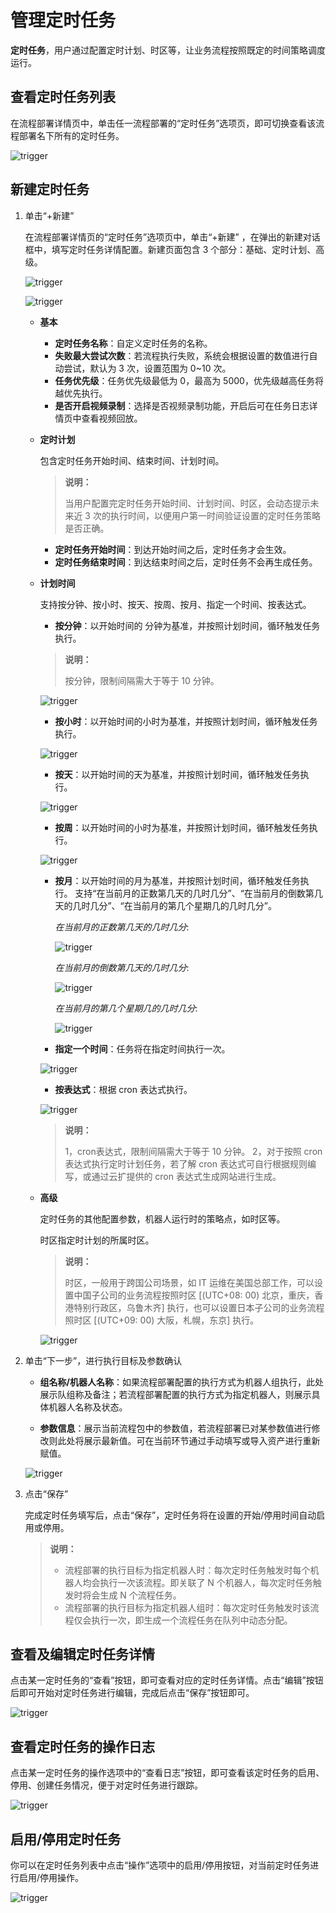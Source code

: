 # 管理定时任务

**定时任务**，用户通过配置定时计划、时区等，让业务流程按照既定的时间策略调度运行。

## 查看定时任务列表

在流程部署详情页中，单击任一流程部署的“定时任务”选项页，即可切换查看该流程部署名下所有的定时任务。

![trigger](https://docimages.blob.core.chinacloudapi.cn/images/Console/workflowTriggerList.png)

## 新建定时任务

1. 单击“+新建”

    在流程部署详情页的“定时任务”选项页中，单击“+新建” ，在弹出的新建对话框中，填写定时任务详情配置。新建页面包含 3 个部分：基础、定时计划、高级。

    ![trigger](https://docimages.blob.core.chinacloudapi.cn/images/Console/createTrigger.png)

    ![trigger](https://docimages.blob.core.chinacloudapi.cn/images/Console/createTrigger2.png)

    - **基本**

        - **定时任务名称**：自定义定时任务的名称。
        - **失败最大尝试次数**：若流程执行失败，系统会根据设置的数值进行自动尝试，默认为 3 次，设置范围为 0~10 次。
        - **任务优先级**：任务优先级最低为 0，最高为 5000，优先级越高任务将越优先执行。
        - **是否开启视频录制**：选择是否视频录制功能，开启后可在任务日志详情页中查看视频回放。

    - **定时计划**

        包含定时任务开始时间、结束时间、计划时间。

        > **说明：**
        >
        > 当用户配置完定时任务开始时间、计划时间、时区，会动态提示未来近 3 次的执行时间，以便用户第一时间验证设置的定时任务策略是否正确。

        - **定时任务开始时间**：到达开始时间之后，定时任务才会生效。
        - **定时任务结束时间**：到达结束时间之后，定时任务不会再生成任务。

    - **计划时间**

        支持按分钟、按小时、按天、按周、按月、指定一个时间、按表达式。

        - **按分钟**：以开始时间的 分钟为基准，并按照计划时间，循环触发任务执行。

        > **说明：**
        >
        > 按分钟，限制间隔需大于等于 10 分钟。

        ![trigger](https://docimages.blob.core.chinacloudapi.cn/images/Console/0528TriggerMin.png)

        - **按小时**：以开始时间的小时为基准，并按照计划时间，循环触发任务执行。

        ![trigger](https://docimages.blob.core.chinacloudapi.cn/images/Console/0528TriggerHour.png)

        - **按天**：以开始时间的天为基准，并按照计划时间，循环触发任务执行。

        ![trigger](https://docimages.blob.core.chinacloudapi.cn/images/Console/0528TriggerDay.png)

        - **按周**：以开始时间的小时为基准，并按照计划时间，循环触发任务执行。

        ![trigger](https://docimages.blob.core.chinacloudapi.cn/images/Console/0528TriggerWeek.png)

        - **按月**：以开始时间的月为基准，并按照计划时间，循环触发任务执行。
        支持“在当前月的正数第几天的几时几分”、“在当前月的倒数第几天的几时几分”、“在当前月的第几个星期几的几时几分”。

            *在当前月的正数第几天的几时几分*:

            ![trigger](https://docimages.blob.core.chinacloudapi.cn/images/Console/0528TriggerMonth1.png)

            *在当前月的倒数第几天的几时几分*:

            ![trigger](https://docimages.blob.core.chinacloudapi.cn/images/Console/0528TriggerMonth2.png)

            *在当前月的第几个星期几的几时几分*:

            ![trigger](https://docimages.blob.core.chinacloudapi.cn/images/Console/0528TriggerMonth3.png)

        - **指定一个时间**：任务将在指定时间执行一次。

        ![trigger](https://docimages.blob.core.chinacloudapi.cn/images/Console/0528TriggerOneTime.png)

        - **按表达式**：根据 cron 表达式执行。

        ![trigger](https://docimages.blob.core.chinacloudapi.cn/images/Console/0528TriggerCron.png)

        > **说明：**
        >
        > 1，cron表达式，限制间隔需大于等于 10 分钟。
        > 2，对于按照 cron 表达式执行定时计划任务，若了解 cron 表达式可自行根据规则编写，或通过云扩提供的 cron 表达式生成网站进行生成。

    - **高级**

        定时任务的其他配置参数，机器人运行时的策略点，如时区等。

        时区指定时计划的所属时区。

        > **说明：**
        >
        > 时区，一般用于跨国公司场景，如 IT 运维在美国总部工作，可以设置中国子公司的业务流程按照时区 [(UTC+08: 00) 北京，重庆，香港特别行政区，乌鲁木齐] 执行，也可以设置日本子公司的业务流程照时区 [(UTC+09: 00) 大阪，札幌，东京] 执行。

        ![trigger](https://docimages.blob.core.chinacloudapi.cn/images/Console/0528TriggerUTC.png)

2. 单击“下一步”，进行执行目标及参数确认

    - **组名称/机器人名称**：如果流程部署配置的执行方式为机器人组执行，此处展示队组称及备注；若流程部署配置的执行方式为指定机器人，则展示具体机器人名称及状态。

    - **参数信息**：展示当前流程包中的参数值，若流程部署已对某参数值进行修改则此处将展示最新值。可在当前环节通过手动填写或导入资产进行重新赋值。

    ![trigger](https://docimages.blob.core.chinacloudapi.cn/images/Console/triggerStep2.png)

3. 点击“保存”

    完成定时任务填写后，点击“保存”，定时任务将在设置的开始/停用时间自动启用或停用。

    > **说明：**
    >
    >- 流程部署的执行目标为指定机器人时：每次定时任务触发时每个机器人均会执行一次该流程。即关联了 N 个机器人，每次定时任务触发时将会生成 N 个流程任务。
    >- 流程部署的执行目标为指定机器人组时：每次定时任务触发时该流程仅会执行一次，即生成一个流程任务在队列中动态分配。

## 查看及编辑定时任务详情

点击某一定时任务的“查看”按钮，即可查看对应的定时任务详情。点击“编辑”按钮后即可开始对定时任务进行编辑，完成后点击“保存”按钮即可。

![trigger](https://docimages.blob.core.chinacloudapi.cn/images/Console/0528Trigger-view.png)

## 查看定时任务的操作日志

点击某一定时任务的操作选项中的“查看日志”按钮，即可查看该定时任务的启用、停用、创建任务情况，便于对定时任务进行跟踪。

![trigger](https://docimages.blob.core.chinacloudapi.cn/images/Console/triggerEditLog.png)

## 启用/停用定时任务

你可以在定时任务列表中点击“操作”选项中的启用/停用按钮，对当前定时任务进行启用/停用操作。

![trigger](https://docimages.blob.core.chinacloudapi.cn/images/Console/triggerDo.png)
